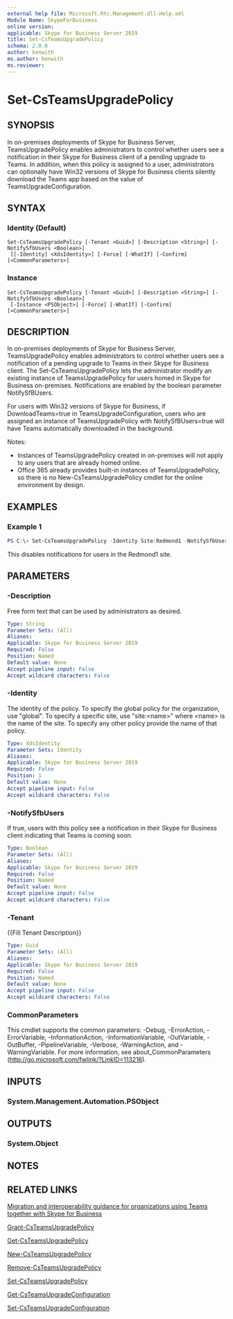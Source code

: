 ```yaml
---
external help file: Microsoft.Rtc.Management.dll-Help.xml
Module Name: SkypeForBusiness
online version:
applicable: Skype for Business Server 2019
title: Set-CsTeamsUpgradePolicy
schema: 2.0.0
author: kenwith
ms.author: kenwith
ms.reviewer:
---
```


# Set-CsTeamsUpgradePolicy

## SYNOPSIS

In on-premises deployments of Skype for Business Server, TeamsUpgradePolicy enables administrators to control whether users see a notification in their Skype for Business client of a pending upgrade to Teams. In addition, when this policy is assigned to a user, administrators can optionally have Win32 versions of Skype for Business clients silently download the Teams app based on the value of TeamsUpgradeConfiguration.

## SYNTAX

### Identity (Default)

```
Set-CsTeamsUpgradePolicy [-Tenant <Guid>] [-Description <String>] [-NotifySfbUsers <Boolean>]
 [[-Identity] <XdsIdentity>] [-Force] [-WhatIf] [-Confirm] [<CommonParameters>]
```

### Instance

```
Set-CsTeamsUpgradePolicy [-Tenant <Guid>] [-Description <String>] [-NotifySfbUsers <Boolean>]
 [-Instance <PSObject>] [-Force] [-WhatIf] [-Confirm] [<CommonParameters>]
```

## DESCRIPTION

In on-premises deployments of Skype for Business Server, TeamsUpgradePolicy enables administrators to control whether users see a notification of a pending upgrade to Teams in their Skype for Business client. The Set-CsTeamsUpgradePolicy lets the administrator modify an existing instance of TeamsUpgradePolicy for users homed in Skype for Business on-premises. Notifications are enabled by the boolean parameter NotifySfBUsers.

For users with Win32 versions of Skype for Business, if DownloadTeams=true in TeamsUpgradeConfiguration, users who are assigned an instance of TeamsUpgradePolicy with NotifySfBUsers=true will have Teams automatically downloaded in the background.

Notes:
* Instances of TeamsUpgradePolicy created in on-premises will not apply to any users that are already homed online.
* Office 365 already provides built-in instances of TeamsUpgradePolicy, so there is no New-CsTeamsUpgradePolicy cmdlet for the online environment by design.

## EXAMPLES

### Example 1

```powershell
PS C:\> Set-CsTeamsUpgradePolicy -Identity Site:Redmond1 -NotifySfbUsers $false
```
This disables notifications for users in the Redmond1 site.


## PARAMETERS

### -Description

Free form text that can be used by administrators as desired.

```yaml
Type: String
Parameter Sets: (All)
Aliases:
Applicable: Skype for Business Server 2019
Required: False
Position: Named
Default value: None
Accept pipeline input: False
Accept wildcard characters: False
```

### -Identity

The identity of the policy. To specify the global policy for the organization, use "global". To specify a specific site, use "site:\<name>" where \<name> is the name of the site. To specify any other policy provide the name of that policy.

```yaml
Type: XdsIdentity
Parameter Sets: Identity
Aliases:
Applicable: Skype for Business Server 2019
Required: False
Position: 1
Default value: None
Accept pipeline input: False
Accept wildcard characters: False
```

### -NotifySfbUsers

If true, users with this policy see a notification in their Skype for Business client indicating that Teams is coming soon.

```yaml
Type: Boolean
Parameter Sets: (All)
Aliases:
Applicable: Skype for Business Server 2019
Required: False
Position: Named
Default value: None
Accept pipeline input: False
Accept wildcard characters: False
```

### -Tenant

{{Fill Tenant Description}}

```yaml
Type: Guid
Parameter Sets: (All)
Aliases:
Applicable: Skype for Business Server 2019
Required: False
Position: Named
Default value: None
Accept pipeline input: False
Accept wildcard characters: False
```

### CommonParameters

This cmdlet supports the common parameters: -Debug, -ErrorAction, -ErrorVariable, -InformationAction, -InformationVariable, -OutVariable, -OutBuffer, -PipelineVariable, -Verbose, -WarningAction, and -WarningVariable.
For more information, see about_CommonParameters (http://go.microsoft.com/fwlink/?LinkID=113216).

## INPUTS

### System.Management.Automation.PSObject

## OUTPUTS

### System.Object

## NOTES

## RELATED LINKS

[Migration and interoperability guidance for organizations using Teams together with Skype for Business](https://docs.microsoft.com/MicrosoftTeams/migration-interop-guidance-for-teams-with-skype)

[Grant-CsTeamsUpgradePolicy](Grant-CsTeamsUpgradePolicy.md)

[Get-CsTeamsUpgradePolicy](Get-CsTeamsUpgradePolicy.md)

[New-CsTeamsUpgradePolicy](New-CsTeamsUpgradePolicy.md)

[Remove-CsTeamsUpgradePolicy](Remove-CsTeamsUpgradePolicy.md)

[Set-CsTeamsUpgradePolicy](Set-CsTeamsUpgradePolicy.md)

[Get-CsTeamsUpgradeConfiguration](Get-CsTeamsUpgradeConfiguration.md)

[Set-CsTeamsUpgradeConfiguration](Set-CsTeamsUpgradeConfiguration.md)

